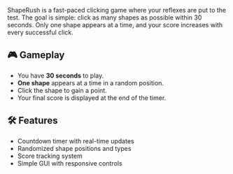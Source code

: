 ShapeRush is a fast-paced clicking game where your reflexes are put to the test. The goal is simple: click as many shapes as possible within 30 seconds. Only one shape appears at a time, and your score increases with every successful click.

## 🎮 Gameplay
- You have **30 seconds** to play.
- **One shape** appears at a time in a random position.
- Click the shape to gain a point.
- Your final score is displayed at the end of the timer.

## 🛠️ Features
- Countdown timer with real-time updates
- Randomized shape positions and types
- Score tracking system
- Simple GUI with responsive controls
